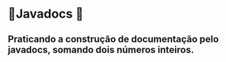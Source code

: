 # 📄Javadocs 📄
## Praticando a construção de documentação pelo javadocs, somando dois números inteiros.
